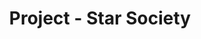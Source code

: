 ---
title: Project - Star Society
description: A Single Item Shop Along With An Affiliate Link Product
layout: default
---